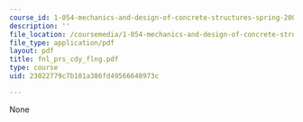 ```yaml
---
course_id: 1-054-mechanics-and-design-of-concrete-structures-spring-2004
description: ''
file_location: /coursemedia/1-054-mechanics-and-design-of-concrete-structures-spring-2004/23022779c7b101a386fd49566648973c_fnl_prs_cdy_flng.pdf
file_type: application/pdf
layout: pdf
title: fnl_prs_cdy_flng.pdf
type: course
uid: 23022779c7b101a386fd49566648973c

---
```

None